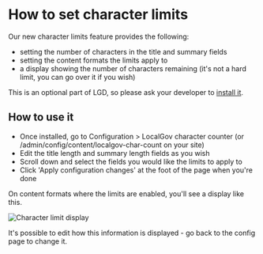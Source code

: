 # How to set character limits

Our new character limits feature provides the following:

* setting the number of characters in the title and summary fields 
* setting the content formats the limits apply to
* a display showing the number of characters remaining (it's not a hard limit, you can go over it if you wish)

This is an optional part of LGD, so please ask your developer to [install it](https://github.com/localgovdrupal/localgov/releases/tag/3.1.2).


## How to use it

* Once installed, go to Configuration > LocalGov character counter (or /admin/config/content/localgov-char-count on your site)
* Edit the title length and summary length fields as you wish
* Scroll down and select the fields you would like the limits to apply to
* Click 'Apply configuration changes' at the foot of the page when you're done

On content formats where the limits are enabled, you'll see a display like this. 

![Character limit display](https://github.com/user-attachments/assets/71d82d7f-a17b-47a2-894d-45121f2e6ac6)
  
It's possible to edit how this information is displayed - go back to the config page to change it.

